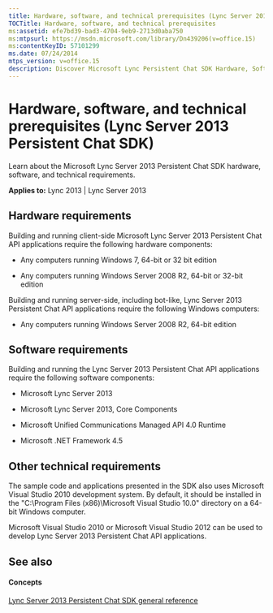 ```yaml
---
title: Hardware, software, and technical prerequisites (Lync Server 2013 Persistent Chat SDK)
TOCTitle: Hardware, software, and technical prerequisites
ms:assetid: efe7bd39-bad3-4704-9eb9-2713d0aba750
ms:mtpsurl: https://msdn.microsoft.com/library/Dn439206(v=office.15)
ms:contentKeyID: 57101299
ms.date: 07/24/2014
mtps_version: v=office.15
description: Discover Microsoft Lync Persistent Chat SDK Hardware, Software, and Technical Prerequisites for optimal performance. Learn more now.
---
```


# Hardware, software, and technical prerequisites (Lync Server 2013 Persistent Chat SDK)

Learn about the Microsoft Lync Server 2013 Persistent Chat SDK hardware, software, and technical requirements.


**Applies to:** Lync 2013 | Lync Server 2013

 

## Hardware requirements

Building and running client-side Microsoft Lync Server 2013 Persistent Chat API applications require the following hardware components:

  - Any computers running Windows 7, 64-bit or 32 bit edition

  - Any computers running Windows Server 2008 R2, 64-bit or 32-bit edition

Building and running server-side, including bot-like, Lync Server 2013 Persistent Chat API applications require the following Windows computers:

  - Any computers running Windows Server 2008 R2, 64-bit edition

## Software requirements

Building and running the Lync Server 2013 Persistent Chat API applications require the following software components:

  - Microsoft Lync Server 2013

  - Microsoft Lync Server 2013, Core Components

  - Microsoft Unified Communications Managed API 4.0 Runtime

  - Microsoft .NET Framework 4.5

## Other technical requirements

The sample code and applications presented in the SDK also uses Microsoft Visual Studio 2010 development system. By default, it should be installed in the "C:\\Program Files (x86)\\Microsoft Visual Studio 10.0" directory on a 64-bit Windows computer.

Microsoft Visual Studio 2010 or Microsoft Visual Studio 2012 can be used to develop Lync Server 2013 Persistent Chat API applications.

## See also

#### Concepts

[Lync Server 2013 Persistent Chat SDK general reference](lync-server-2013-persistent-chat-sdk-general-reference.md)

